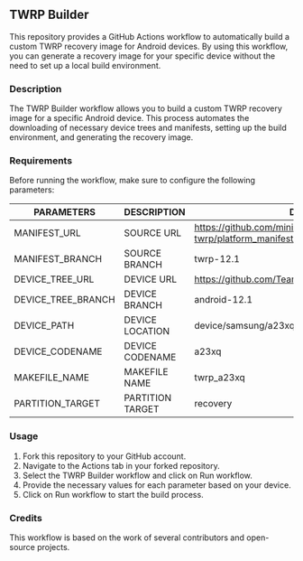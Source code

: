 ## TWRP Builder

This repository provides a GitHub Actions workflow to automatically build a custom TWRP recovery image for Android devices. By using this workflow, you can generate a recovery image for your specific device without the need to set up a local build environment.

### Description

The TWRP Builder workflow allows you to build a custom TWRP recovery image for a specific Android device. This process automates the downloading of necessary device trees and manifests, setting up the build environment, and generating the recovery image.

### Requirements

Before running the workflow, make sure to configure the following parameters:

| PARAMETERS         | DESCRIPTION      | DEFAULT VALUE                                                        |
| ------------------ | ---------------- | -------------------------------------------------------------------- |
| MANIFEST_URL       | SOURCE URL       | https://github.com/minimal-manifest-twrp/platform_manifest_twrp_aosp |
| MANIFEST_BRANCH    | SOURCE BRANCH    | twrp-12.1                                                            |
| DEVICE_TREE_URL    | DEVICE URL       | https://github.com/TeamWin/android_device_samsung_a23xq              |
| DEVICE_TREE_BRANCH | DEVICE BRANCH    | android-12.1                                                         |
| DEVICE_PATH        | DEVICE LOCATION  | device/samsung/a23xq                                                 |
| DEVICE_CODENAME    | DEVICE CODENAME  | a23xq                                                                |
| MAKEFILE_NAME      | MAKEFILE NAME    | twrp_a23xq                                                           |
| PARTITION_TARGET   | PARTITION TARGET | recovery                                                             |

### Usage

1. Fork this repository to your GitHub account.
2. Navigate to the Actions tab in your forked repository.
3. Select the TWRP Builder workflow and click on Run workflow.
4. Provide the necessary values for each parameter based on your device.
5. Click on Run workflow to start the build process.

### Credits

This workflow is based on the work of several contributors and open-source projects.
